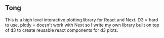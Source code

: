 ## Tong

This is a high level interactive plotting library for React and Next. D3 = hard to use, plotly = doesn't work with Next so I write my own library built on top of d3 to create reusable react components for d3 plots.
